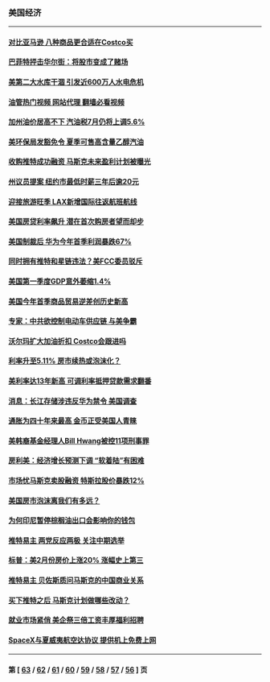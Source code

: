### 美国经济
---
#### [对比亚马逊 八种商品更合适在Costco买](../../pages/ncid1078158/n13722746.md?05020045) 
#### [巴菲特抨击华尔街：将股市变成了赌场](../../pages/ncid1078158/n13724368.md?05020045) 
#### [美第二大水库干涸 引发近600万人水电危机](../../pages/ncid1078158/n13724250.md?05020045) 
#### [油管热门视频 网站代理 翻墙必看视频](http://209.222.30.114:81/youtube.html?05020045)
#### [加州油价居高不下 汽油税7月仍将上调5.6%](../../pages/ncid1078158/n13723753.md?05020045) 
#### [美环保局发豁免令 夏季可售高含量乙醇汽油](../../pages/ncid1078158/n13723630.md?05020045) 
#### [收购推特成功融资 马斯克未来盈利计划被曝光](../../pages/ncid1078158/n13723526.md?05020045) 
#### [州议员提案 纽约市最低时薪三年后逾20元](../../pages/ncid1078158/n13723070.md?05020045) 
#### [迎接旅游旺季 LAX新增国际往返航班航线](../../pages/ncid1078158/n13722824.md?05020045) 
#### [美国房贷利率飙升 潜在首次购房者望而却步](../../pages/ncid1078158/n13722721.md?05020045) 
#### [美国制裁后 华为今年首季利润暴跌67%](../../pages/ncid1078158/n13722751.md?05020045) 
#### [同时拥有推特和星链违法？美FCC委员驳斥](../../pages/ncid1078158/n13722679.md?05020045) 
#### [美国第一季度GDP意外萎缩1.4%](../../pages/ncid1078158/n13722625.md?05020045) 
#### [美国今年首季商品贸易逆差创历史新高](../../pages/ncid1078158/n13722368.md?05020045) 
#### [专家：中共欲控制电动车供应链 与美争霸](../../pages/ncid1078158/n13722161.md?05020045) 
#### [沃尔玛扩大加油折扣 Costco会跟进吗](../../pages/ncid1078158/n13722105.md?05020045) 
#### [利率升至5.11% 房市续热或泡沫化？](../../pages/ncid1078158/n13721966.md?05020045) 
#### [美利率达13年新高 可调利率抵押贷款需求翻番](../../pages/ncid1078158/n13722042.md?05020045) 
#### [消息：长江存储涉违反华为禁令 美国调查](../../pages/ncid1078158/n13721928.md?05020045) 
#### [通胀为四十年来最高 金币正受美国人青睐](../../pages/ncid1078158/n13721830.md?05020045) 
#### [美韩裔基金经理人Bill Hwang被控11项刑事罪](../../pages/ncid1078158/n13721871.md?05020045) 
#### [房利美：经济增长预测下调 “软着陆”有困难](../../pages/ncid1078158/n13721513.md?05020045) 
#### [市场忧马斯克卖股融资 特斯拉股价暴跌12%](../../pages/ncid1078158/n13721391.md?05020045) 
#### [美国房市泡沫离我们有多远？](../../pages/ncid1078158/n13721458.md?05020045) 
#### [为何印尼暂停棕榈油出口会影响你的钱包](../../pages/ncid1078158/n13721205.md?05020045) 
#### [推特易主 两党反应两极 关注中期选举](../../pages/ncid1078158/n13721254.md?05020045) 
#### [标普：美2月份房价上涨20% 涨幅史上第三](../../pages/ncid1078158/n13721128.md?05020045) 
#### [推特易主 贝佐斯质问马斯克的中国商业关系](../../pages/ncid1078158/n13721162.md?05020045) 
#### [买下推特之后 马斯克计划做哪些改动？](../../pages/ncid1078158/n13720685.md?05020045) 
#### [就业市场紧俏 美企祭三倍工资丰厚福利招聘](../../pages/ncid1078158/n13720656.md?05020045) 
#### [SpaceX与夏威夷航空达协议 提供机上免费上网](../../pages/ncid1078158/n13720395.md?05020045) 

---
#### 第 [ [63](./63.md?05020045) / [62](./62.md?05020045) / [61](./61.md?05020045) / [60](./60.md?05020045) / [59](./59.md?05020045) / [58](./58.md?05020045) / [57](./57.md?05020045) / [56](./56.md?05020045) ] 页

